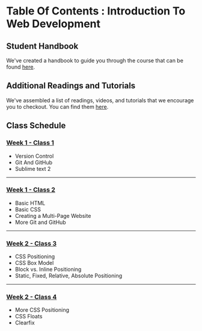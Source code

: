 # Table Of Contents : Introduction To Web Development

## Student Handbook

We've created a handbook to guide you through the course that can be found [here](week-00/student-handbook.md).

## Additional Readings and Tutorials

We've assembled a list of readings, videos, and tutorials that we encourage you to checkout. You can find them [here](week-00/additional-readings-and-resources.md).

## Class Schedule

### [Week 1 - Class 1](week-01/class-01/readme.md)

- Version Control
- Git And GitHub
- Sublime text 2

***

### [Week 1 - Class 2](week-01/class-02/readme.md)

- Basic HTML
- Basic CSS
- Creating a Multi-Page Website
- More Git and GitHub

***

### [Week 2 - Class 3](week-02/class-03/readme.md)

- CSS Positioning
- CSS Box Model
- Block vs. Inline Positioning
- Static, Fixed, Relative, Absolute Positioning

***

### [Week 2 - Class 4](week-02/class-04/readme.md)

- More CSS Positioning
- CSS Floats
- Clearfix
